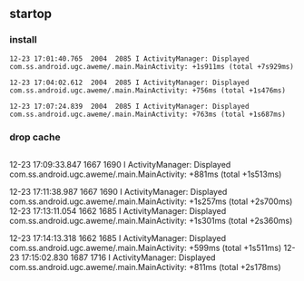 ## startop

### install

```
12-23 17:01:40.765  2004  2085 I ActivityManager: Displayed com.ss.android.ugc.aweme/.main.MainActivity: +1s911ms (total +7s929ms)
```

```
12-23 17:04:02.612  2004  2085 I ActivityManager: Displayed com.ss.android.ugc.aweme/.main.MainActivity: +756ms (total +1s476ms)

12-23 17:07:24.839  2004  2085 I ActivityManager: Displayed com.ss.android.ugc.aweme/.main.MainActivity: +763ms (total +1s687ms)
```

### drop cache

```
```

12-23 17:09:33.847  1667  1690 I ActivityManager: Displayed com.ss.android.ugc.aweme/.main.MainActivity: +881ms (total +1s513ms)

12-23 17:11:38.987  1667  1690 I ActivityManager: Displayed com.ss.android.ugc.aweme/.main.MainActivity: +1s257ms (total +2s700ms)
12-23 17:13:11.054  1662  1685 I ActivityManager: Displayed com.ss.android.ugc.aweme/.main.MainActivity: +1s301ms (total +2s360ms)

12-23 17:14:13.318  1662  1685 I ActivityManager: Displayed com.ss.android.ugc.aweme/.main.MainActivity: +599ms (total +1s511ms)
12-23 17:15:02.830  1687  1716 I ActivityManager: Displayed com.ss.android.ugc.aweme/.main.MainActivity: +811ms (total +2s178ms)